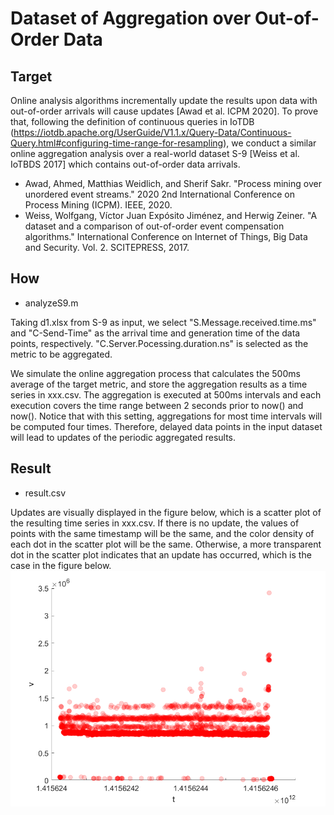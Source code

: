 # Dataset of Aggregation over Out-of-Order Data

## Target
Online analysis algorithms incrementally update the results upon data with out-of-order arrivals will cause updates [Awad et al. ICPM 2020].
To prove that,
following the definition of continuous queries in IoTDB (https://iotdb.apache.org/UserGuide/V1.1.x/Query-Data/Continuous-Query.html#configuring-time-range-for-resampling),
we conduct a similar online aggregation analysis over a real-world dataset S-9 [Weiss et al. IoTBDS 2017] which contains out-of-order data arrivals. 

- Awad, Ahmed, Matthias Weidlich, and Sherif Sakr. "Process mining over unordered event streams." 2020 2nd International Conference on Process Mining (ICPM). IEEE, 2020.
- Weiss, Wolfgang, Víctor Juan Expósito Jiménez, and Herwig Zeiner. "A dataset and a comparison of out-of-order event compensation algorithms." International Conference on Internet of Things, Big Data and Security. Vol. 2. SCITEPRESS, 2017.

## How
- analyzeS9.m

Taking d1.xlsx from S-9 as input, we select "S.Message.received.time.ms" and "C-Send-Time" as the arrival time and generation time of the data points, respectively.
"C.Server.Pocessing.duration.ns" is selected as the metric to be aggregated.

We simulate the online aggregation process that calculates the 500ms average of the target metric, and store the aggregation results as a time series in xxx.csv. 
The aggregation is executed at 500ms intervals and each execution covers the time range between 2 seconds prior to now() and now(). 
Notice that with this setting, aggregations for most time intervals will be computed four times.
Therefore, delayed data points in the input dataset will lead to updates of the periodic aggregated results.

## Result
- result.csv

Updates are visually displayed in the figure below, which is a scatter plot of the resulting time series in xxx.csv.
If there is no update, the values of points with the same timestamp will be the same, and the color density of each dot in the scatter plot will be the same.
Otherwise, a more transparent dot in the scatter plot indicates that an update has occurred, which is the case in the figure below.
![png](scatter_plot_showing_updates.png)
